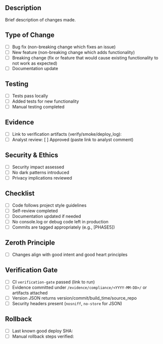 ## Description
Brief description of changes made.

## Type of Change
- [ ] Bug fix (non-breaking change which fixes an issue)
- [ ] New feature (non-breaking change which adds functionality)
- [ ] Breaking change (fix or feature that would cause existing functionality to not work as expected)
- [ ] Documentation update

## Testing
- [ ] Tests pass locally
- [ ] Added tests for new functionality
- [ ] Manual testing completed

## Evidence
- [ ] Link to verification artifacts (verify/smoke/deploy_log): 
- [ ] Analyst review: [ ] Approved  (paste link to analyst comment)

## Security & Ethics
- [ ] Security impact assessed
- [ ] No dark patterns introduced
- [ ] Privacy implications reviewed

## Checklist
- [ ] Code follows project style guidelines
- [ ] Self-review completed
- [ ] Documentation updated if needed
- [ ] No console.log or debug code left in production
- [ ] Commits are tagged appropriately (e.g., [PHASE5])

## Zeroth Principle
- [ ] Changes align with good intent and good heart principles

## Verification Gate
- [ ] CI `verification-gate` passed (link to run)
- [ ] Evidence committed under `/evidence/compliance/<YYYY-MM-DD>/` or artifacts attached
- [ ] Version JSON returns version/commit/build_time/source_repo
- [ ] Security headers present (`nosniff`, `no-store` for JSON)

## Rollback
- [ ] Last known good deploy SHA:
- [ ] Manual rollback steps verified: